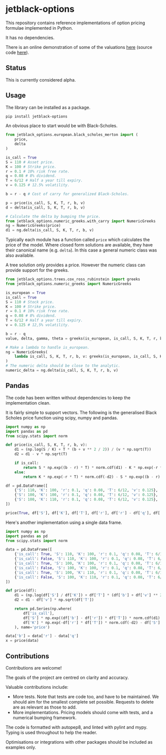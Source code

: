 # jetblack-options

This repository contains reference implementations of option pricing formulae
implemented in Python.

It has no dependencies.

There is an online demonstration of some of the valuations [here](https://rob-blackbourn.github.io/jetblack-options-demo/)
(source code [here](https://github.com/rob-blackbourn/jetblack-options-demo)).

## Status

This is currently considered alpha.

## Usage

The library can be installed as a package.

```bash
pip install jetblack-options
```

An obvious place to start would be with Black-Scholes.

```python
from jetblack_options.european.black_scholes_merton import (
    price,
    delta
)

is_call = True
S = 110 # Asset price.
K = 100 # Strike price.
r = 0.1 # 10% risk free rate.
q = 0.08 # 8% dividend.
T = 6/12 # Half a year till expiry.
v = 0.125 # 12.5% volatility.

b = r - q # Cost of carry for generalized Black-Scholes.

p = price(is_call, S, K, T, r, b, v)
d = delta(is_call, S, K, T, r, b, v)

# Calculate the delta by bumping the price.
from jetblack_options.numeric_greeks.with_carry import NumericGreeks
ng = NumericGreeks(price)
d1 = ng.delta(is_call, S, K, T, r, b, v)
```

Typically each module has a function called `price` which calculates the price
of the model. Where closed form solutions are available, they have their
canonical name (e.g. `delta`). In this case a general numeric class was also
available.

A tree solution only provides a price. However the numeric class can provide
support for the greeks.

```python
from jetblack_options.trees.cox_ross_rubinstein import greeks
from jetblack_options.numeric_greeks import NumericGreeks

is_european = True
is_call = True
S = 110 # Stock price.
K = 100 # Strike price.
r = 0.1 # 10% risk free rate.
q = 0.08 # 8% dividend.
T = 6/12 # Half a year till expiry.
v = 0.125 # 12,5% volatility.

b = r - q
value, delta, gamma, theta = greeks(is_european, is_call, S, K, T, r, b, v, 200)

# Make a lambda to handle is_european.
ng = NumericGreeks(
    lambda is_call, S, K, T, r, b, v: greeks(is_european, is_call, S, K, T, r, b, v, 100)[0]
)
# The numeric delta should be close to the analytic.
numeric_delta = ng.delta(is_call, S, K, T, r, b, v)
```

## Pandas

The code has been written without dependencies to keep the implementation clean.

It is fairly simple to support vectors. The following is the generalised
Black Scholes price function using scipy, numpy and pandas.

```python
import numpy as np
import pandas as pd
from scipy.stats import norm

def price(is_call, S, K, T, r, b, v):
    d1 = (np.log(S / K) + T * (b + v ** 2 / 2)) / (v * np.sqrt(T))
    d2 = d1 - v * np.sqrt(T)

    if is_call:
        return S * np.exp((b - r) * T) * norm.cdf(d1) - K * np.exp(-r * T) * norm.cdf(d2)
    else:
        return K * np.exp(-r * T) * norm.cdf(-d2) - S * np.exp((b - r) * T) * norm.cdf(-d1)

df = pd.DataFrame([
    {'S': 110, 'K': 100, 'r': 0.1, 'q': 0.08, 'T': 6/12, 'v': 0.125},
    {'S': 100, 'K': 100, 'r': 0.1, 'q': 0.08, 'T': 6/12, 'v': 0.125},
    {'S': 100, 'K': 110, 'r': 0.1, 'q': 0.08, 'T': 6/12, 'v': 0.125},
])

price(True, df['S'], df['K'], df['T'], df['r'], df['r'] - df['q'], df['v'])
```

Here's another implementation using a single data frame.

```python
import numpy as np
import pandas as pd
from scipy.stats import norm

data = pd.DataFrame([
    {'is_call': True, 'S': 110, 'K': 100, 'r': 0.1, 'q': 0.08, 'T': 6/12, 'v': 0.125},
    {'is_call': False, 'S': 110, 'K': 100, 'r': 0.1, 'q': 0.08, 'T': 6/12, 'v': 0.125},
    {'is_call': True, 'S': 100, 'K': 100, 'r': 0.1, 'q': 0.08, 'T': 6/12, 'v': 0.125},
    {'is_call': False, 'S': 100, 'K': 100, 'r': 0.1, 'q': 0.08, 'T': 6/12, 'v': 0.125},
    {'is_call': True, 'S': 100, 'K': 110, 'r': 0.1, 'q': 0.08, 'T': 6/12, 'v': 0.125},
    {'is_call': False, 'S': 100, 'K': 110, 'r': 0.1, 'q': 0.08, 'T': 6/12, 'v': 0.125},
])

def price(df):
    d1 = (np.log(df['S'] / df['K']) + df['T'] * (df['b'] + df['v'] ** 2 / 2)) / (df['v'] * np.sqrt(df['T']))
    d2 = d1 - df['v'] * np.sqrt(df['T'])

    return pd.Series(np.where(
        df['is_call'],
        df['S'] * np.exp((df['b'] - df['r']) * df['T']) * norm.cdf(d1) - df['K'] * np.exp(-df['r'] * df['T']) * norm.cdf(d2),
        df['K'] * np.exp(-df['r'] * df['T']) * norm.cdf(-d2) - df['S'] * np.exp((df['b'] - df['r']) * df['T']) * norm.cdf(-d1)
    ), name='price')

data['b'] = data['r'] - data['q']
x = price(data)
```

## Contributions

Contributions are welcome!

The goals of the project are centred on clarity and accuracy.

Valuable contributions include:

* More tests. Note that tests are code too, and have to be maintained. We should
    aim for the smallest complete set possible. Requests to delete are as
    relevant as those to add.
* More implementations. Pricing models should come with tests, and a numerical
    bumping framework.

The code is formatted with autopep8, and linted with pylint and mypy. Typing is
used throughout to help the reader.

Optimisations or integrations with other packages should be included as
examples only.
